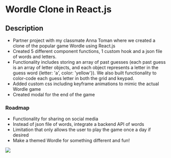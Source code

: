 # Wordle Clone in React.js

## Description
- Partner project with my classmate Anna Toman where we created a clone of the popular game Wordle using React.js
- Created 5 different component functions, 1 custom hook and a json file of words and letters. 
- Functionality includes storing an array of past guesses (each past guess is an array of letter objects, and each object represents a letter in the guess word {letter: 'a', color: 'yellow'}). We also built functionality to color-code each guess letter in both the grid and keypad.
- Added custom css including keyframe animations to mimic the actual Wordle game
- Created modal for the end of the game

### Roadmap
- Functionality for sharing on social media 
- Instead of json file of words, integrate a backend API of words
- Limitation that only allows the user to play the game once a day if desired
- Make a themed Wordle for something different and fun!

![](https://media.giphy.com/media/v1.Y2lkPTc5MGI3NjExOTIwNmRiOGZhNTg5NjYxZGRhYmVmMWExOTZmYzllZjQ1OTQwMzYwMCZlcD12MV9pbnRlcm5hbF9naWZzX2dpZklkJmN0PWc/XzZNaB7sct3nrJc75t/giphy.gif)
